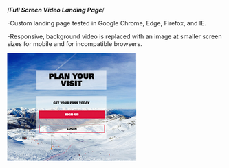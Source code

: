 /***Full Screen Video Landing Page***/

-Custom landing page tested in Google Chrome, Edge, Firefox, and IE.

-Responsive, background video is replaced with an image at smaller screen
sizes for mobile and for incompatible browsers.

![Screenshot](landing.jpg)
